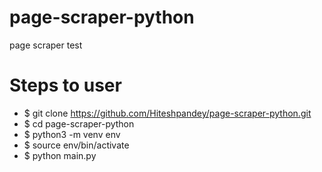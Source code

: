 # page-scraper-python
page scraper test

# Steps to user
- $ git clone https://github.com/Hiteshpandey/page-scraper-python.git
- $ cd page-scraper-python
- $ python3 -m venv env
- $ source env/bin/activate
- $ python main.py <ip>